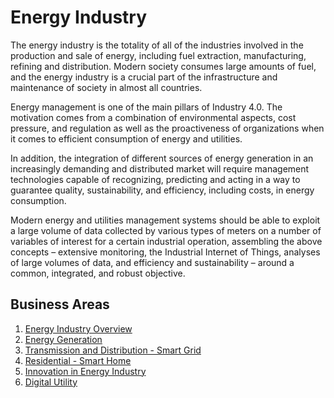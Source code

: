 # Energy Industry

The energy industry is the totality of all of the industries involved in the production and sale of energy, including fuel extraction, manufacturing, refining and distribution. Modern society consumes large amounts of fuel, and the energy industry is a crucial part of the infrastructure and maintenance of society in almost all countries.

Energy management is one of the main pillars of Industry 4.0. The motivation comes from a combination of environmental aspects, cost pressure, and regulation as well as the proactiveness of organizations when it comes to efficient consumption of energy and utilities. 

In addition, the integration of different sources of energy generation in an increasingly demanding and distributed market will require management technologies capable of recognizing, predicting and acting in a way to guarantee quality, sustainability, and efficiency, including costs, in energy consumption. 

Modern energy and utilities management systems should be able to exploit a large volume of data collected by various types of meters on a number of variables of interest for a certain industrial operation, assembling the above concepts – extensive monitoring, the Industrial Internet of Things, analyses of large volumes of data, and efficiency and sustainability – around a common, integrated, and robust objective.

## Business Areas

1. [Energy Industry Overview](Overview.md)
2. [Energy Generation](EnergyGeneration.md)
3. [Transmission and Distribution - Smart Grid](SmartGrid.md)
4. [Residential - Smart Home](SmartHome.md)
5. [Innovation in Energy Industry](Innovation.md)
6. [Digital Utility](DigitalUtility.md)




